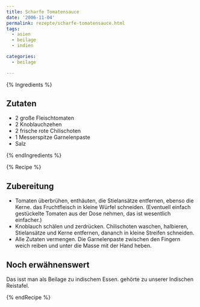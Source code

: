 ```yaml
---
title: Scharfe Tomatensauce
date: '2006-11-04'
permalink: rezepte/scharfe-tomatensauce.html
tags:
  - asien
  - beilage
  - indien

categories:
  - beilage

---
```


{% Ingredients %}

## Zutaten

- 2 große Fleischtomaten
- 2 Knoblauchzehen
- 2 frische rote Chilischoten
- 1 Messerspitze Garnelenpaste
- Salz

{% endIngredients %}

{% Recipe %}

## Zubereitung

- Tomaten überbrühen, enthäuten, die Stielansätze entfernen, ebenso die Kerne. das Fruchtfleisch in kleine Würfel schneiden. (Eventuell einfach gestückelte Tomaten aus der Dose nehmen, das ist wesentlich einfacher.)
- Knoblauch schälen und zerdrücken. Chilischoten waschen, halbieren, Stielansätze und Kerne entfernen, dananch in kleine Streifen schneiden.
- Alle Zutaten vermengen. Die Garnelenpaste zwischen den Fingern weich reiben und unter die Masse mit der Hand heben.

## Noch erwähnenswert

Das isst man als Beilage zu indischem Essen. gehörte zu unserer Indischen Reistafel.

{% endRecipe %}
